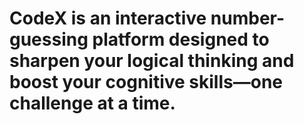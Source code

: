 # CodeX is an interactive number-guessing platform designed to sharpen your logical thinking and boost your cognitive skills—one challenge at a time.
